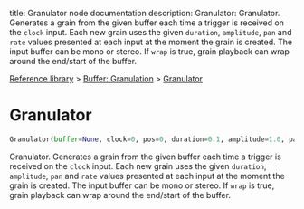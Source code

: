 title: Granulator node documentation
description: Granulator: Granulator. Generates a grain from the given buffer each time a trigger is received on the `clock` input. Each new grain uses the given `duration`, `amplitude`, `pan` and `rate` values presented at each input at the moment the grain is created. The input buffer can be mono or stereo. If `wrap` is true, grain playback can wrap around the end/start of the buffer.

[Reference library](../../index.md) > [Buffer: Granulation](../index.md) > [Granulator](index.md)

# Granulator

```python
Granulator(buffer=None, clock=0, pos=0, duration=0.1, amplitude=1.0, pan=0.0, rate=1.0, max_grains=2048, wrap=false)
```

Granulator. Generates a grain from the given buffer each time a trigger is received on the `clock` input. Each new grain uses the given `duration`, `amplitude`, `pan` and `rate` values presented at each input at the moment the grain is created. The input buffer can be mono or stereo. If `wrap` is true, grain playback can wrap around the end/start of the buffer.

